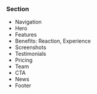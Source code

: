 ### Section

- Navigation
- Hero
- Features
- Benefits: Reaction, Experience
- Screenshots
- Testimonials
- Pricing
- Team
- CTA
- News
- Footer
